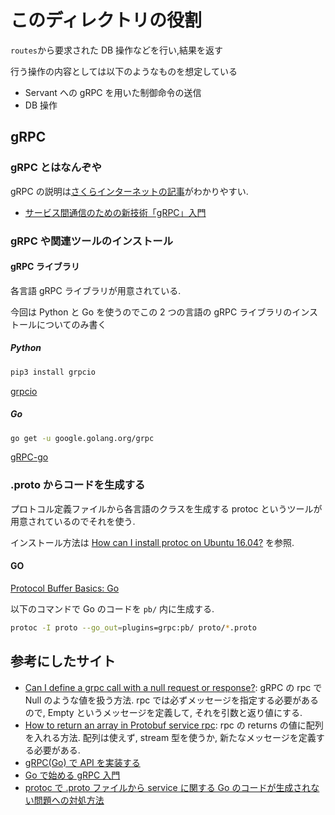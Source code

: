 # このディレクトリの役割

`routes`から要求された DB 操作などを行い,結果を返す

行う操作の内容としては以下のようなものを想定している

- Servant への gRPC を用いた制御命令の送信
- DB 操作

## gRPC

### gRPC とはなんぞや

gRPC の説明は[さくらインターネットの記事](https://knowledge.sakura.ad.jp/24059/)がわかりやすい.

- [サービス間通信のための新技術「gRPC」入門](https://knowledge.sakura.ad.jp/24059/)

### gRPC や関連ツールのインストール

#### gRPC ライブラリ

各言語 gRPC ライブラリが用意されている.

今回は Python と Go を使うのでこの 2 つの言語の gRPC ライブラリのインストールについてのみ書く

##### Python

```bash
pip3 install grpcio
```

[grpcio](https://github.com/grpc/grpc)

##### Go

```bash
go get -u google.golang.org/grpc
```

[gRPC-go](https://github.com/grpc/grpc-go)

### .proto からコードを生成する

プロトコル定義ファイルから各言語のクラスを生成する protoc というツールが用意されているのでそれを使う.

インストール方法は [How can I install protoc on Ubuntu 16.04?](https://askubuntu.com/questions/1072683/how-can-i-install-protoc-on-ubuntu-16-04) を参照.

#### GO

[Protocol Buffer Basics: Go](https://developers.google.com/protocol-buffers/docs/gotutorial#compiling-your-protocol-buffers)

以下のコマンドで Go のコードを `pb/` 内に生成する.

```bash
protoc -I proto --go_out=plugins=grpc:pb/ proto/*.proto
```

## 参考にしたサイト

- [Can I define a grpc call with a null request or response?](https://stackoverflow.com/questions/31768665/can-i-define-a-grpc-call-with-a-null-request-or-response): gRPC の rpc で Null のような値を扱う方法. rpc では必ずメッセージを指定する必要があるので, Empty というメッセージを定義して, それを引数と返り値にする.
- [How to return an array in Protobuf service rpc](https://stackoverflow.com/questions/43167762/how-to-return-an-array-in-protobuf-service-rpc): rpc の returns の値に配列を入れる方法. 配列は使えず, stream 型を使うか, 新たなメッセージを定義する必要がある.
- [gRPC(Go) で API を実装する](https://blog.fenrir-inc.com/jp/2016/10/grpc-go.html)
- [Go で始める gRPC 入門](https://qiita.com/marnie_ms4/items/4582a1a0db363fe246f3)
- [protoc で .proto ファイルから service に関する Go のコードが生成されない問題への対処方法](https://jun-networks.hatenablog.com/entry/2020/06/23/101652)
